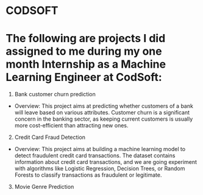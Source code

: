 # CODSOFT 

# The following are projects I did assigned to me during my one month Internship as a Machine Learning Engineer at CodSoft:

1. Bank customer churn prediction 
   
  - Overview:
   This project aims at predicting whether customers of a bank will leave based on various attributes. Customer churn is a significant concern in the banking sector, 
   as keeping current customers is usually more cost-efficient than attracting new ones.

2. Credit Card Fraud Detection
   
- Overview:
  This project aims at building a machine learning model to detect fraudulent credit card transactions. The dataset contains information about credit card transactions, and we 
  are going experiment with algorithms like Logistic Regression, Decision Trees, or Random Forests to classify transactions as fraudulent or legitimate.

3. Movie Genre Prediction
 
